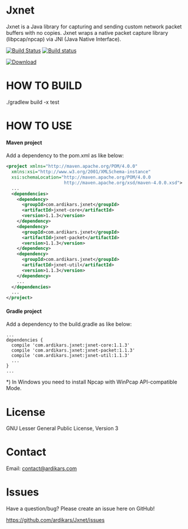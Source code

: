 
Jxnet
=====

Jxnet is a Java library for capturing and sending custom network packet buffers with no copies.
Jxnet wraps a native packet capture library (libpcap/npcap) via JNI (Java Native Interface).

[![Build Status](https://travis-ci.org/ardikars/Jxnet.svg?branch=master)](https://travis-ci.org/ardikars/Jxnet)
[![Build status](https://ci.appveyor.com/api/projects/status/cdhg247wftehh8xe?svg=true)](https://ci.appveyor.com/project/ardikars/jxnet)

[ ![Download](https://api.bintray.com/packages/ardikars/maven/com.ardikars.jxnet/images/download.svg?version=1.1.3) ](https://bintray.com/ardikars/maven/com.ardikars.jxnet/1.1.3/link)


HOW TO BUILD
============

./gradlew build -x test


HOW TO USE
==========

#### Maven project ####
Add a dependency to the pom.xml as like below:

```xml
<project xmlns="http://maven.apache.org/POM/4.0.0"
  xmlns:xsi="http://www.w3.org/2001/XMLSchema-instance"
  xsi:schemaLocation="http://maven.apache.org/POM/4.0.0
                      http://maven.apache.org/xsd/maven-4.0.0.xsd">
  ...
  <dependencies>
    <dependency>
      <groupId>com.ardikars.jxnet</groupId>
      <artifactId>jxnet-core</artifactId>
      <version>1.1.3</version>
    </dependency>
    <dependency>
      <groupId>com.ardikars.jxnet</groupId>
      <artifactId>jxnet-packet</artifactId>
      <version>1.1.3</version>
    </dependency>
    <dependency>
      <groupId>com.ardikars.jxnet</groupId>
      <artifactId>jxnet-util</artifactId>
      <version>1.1.3</version>
    </dependency>
    ...
  </dependencies>
  ...
</project>
```

#### Gradle project ####
Add a dependency to the build.gradle as like below:

```
...
dependencies {
  compile 'com.ardikars.jxnet:jxnet-core:1.1.3'
  compile 'com.ardikars.jxnet:jxnet-packet:1.1.3'
  compile 'com.ardikars.jxnet:jxnet-util:1.1.3'
  ...
}
...
```

*) In Windows you need to install Npcap with WinPcap API-compatible Mode.


License
=======

GNU Lesser General Public License, Version 3


Contact
=======

Email: contact@ardikars.com


Issues
======

Have a question/bug? Please create an issue here on GitHub!

https://github.com/ardikars/Jxnet/issues

